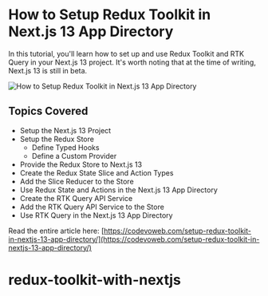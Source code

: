 # How to Setup Redux Toolkit in Next.js 13 App Directory

In this tutorial, you'll learn how to set up and use Redux Toolkit and RTK Query in your Next.js 13 project. It's worth noting that at the time of writing, Next.js 13 is still in beta. 

![How to Setup Redux Toolkit in Next.js 13 App Directory](https://codevoweb.com/wp-content/uploads/2023/03/How-to-Setup-Redux-Toolkit-in-Next.js-13-App-Directory.webp)

## Topics Covered

- Setup the Next.js 13 Project
- Setup the Redux Store
    - Define Typed Hooks
    - Define a Custom Provider
- Provide the Redux Store to Next.js 13
- Create the Redux State Slice and Action Types
- Add the Slice Reducer to the Store
- Use Redux State and Actions in the Next.js 13 App Directory
- Create the RTK Query API Service
- Add the RTK Query API Service to the Store
- Use RTK Query in the Next.js 13 App Directory


Read the entire article here: [https://codevoweb.com/setup-redux-toolkit-in-nextjs-13-app-directory/](https://codevoweb.com/setup-redux-toolkit-in-nextjs-13-app-directory/)

# redux-toolkit-with-nextjs
